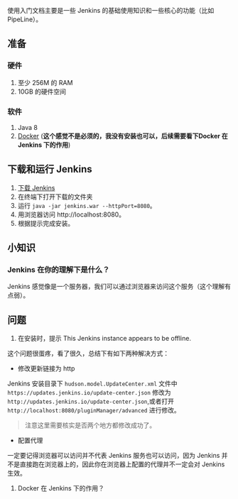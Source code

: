
使用入门文档主要是一些 Jenkins 的基础使用知识和一些核心的功能（比如 PipeLine）。

## 准备

### 硬件

1. 至少 256M 的 RAM
2. 10GB 的硬件空间

### 软件

1. Java 8
2. [Docker](https://www.docker.com/) (**这个感觉不是必须的，我没有安装也可以，后续需要看下Docker 在 Jenkins 下的作用**)


## 下载和运行 Jenkins

1. [下载 Jenkins](http://mirrors.jenkins.io/war-stable/latest/jenkins.war)
2. 在终端下打开下载的文件夹
3. 运行 `java -jar jenkins.war --httpPort=8080`。
4. 用浏览器访问 http://localhost:8080。
5. 根据提示完成安装。





## 小知识

### Jenkins 在你的理解下是什么？

Jenkins 感觉像是一个服务器，我们可以通过浏览器来访问这个服务（这个理解有点弱）。


## 问题

1. 在安装时，提示 This Jenkins instance appears to be offline.

这个问题很蛋疼，看了很久，总结下有如下两种解决方式：

  - 修改更新链接为 http

Jenkins 安装目录下 `hudson.model.UpdateCenter.xml` 文件中 `https://updates.jenkins.io/update-center.json` 修改为 `http://updates.jenkins.io/update-center.json`,或者打开 `http://localhost:8080/pluginManager/advanced` 进行修改。

> 注意这里需要核实是否两个地方都修改成功了。

  - 配置代理

一定要记得浏览器可以访问并不代表 Jenkins 服务也可以访问，因为 Jenkins 并不是直接跑在浏览器上的，因此你在浏览器上配置的代理并不一定会对 Jenkins 生效。 


1. Docker 在 Jenkins 下的作用？